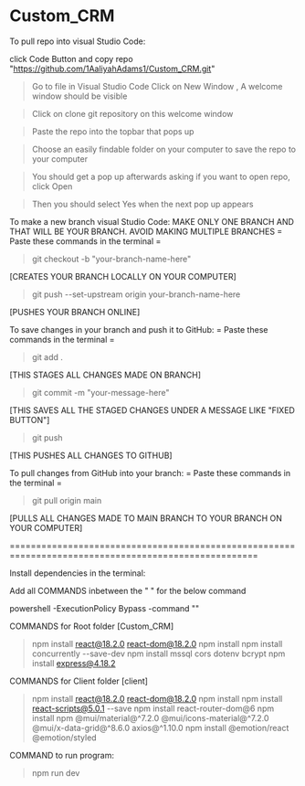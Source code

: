 ﻿# Custom_CRM
To pull repo into visual Studio Code:

click Code Button and copy repo "https://github.com/1AaliyahAdams1/Custom_CRM.git"

> Go to file in Visual Studio Code
> Click on New Window , A welcome window should be visible

> Click on clone git repository on this welcome window

> Paste the repo into the topbar that pops up

> Choose an easily findable folder on your computer to save the repo to your computer

> You should get a pop up afterwards asking if you want to open repo, click Open

> Then you should select Yes when the next pop up appears

To make a new branch visual Studio Code:
MAKE ONLY ONE BRANCH AND THAT WILL BE YOUR BRANCH. AVOID MAKING MULTIPLE BRANCHES
  = Paste these commands in the terminal = 
> git checkout -b "your-branch-name-here"

[CREATES YOUR BRANCH LOCALLY ON YOUR COMPUTER]

> git push --set-upstream origin your-branch-name-here

[PUSHES YOUR BRANCH ONLINE]

To save changes in your branch and push it to GitHub:
  = Paste these commands in the terminal =
> git add .

[THIS STAGES ALL CHANGES MADE ON BRANCH]

> git commit -m "your-message-here"

[THIS SAVES ALL THE STAGED CHANGES UNDER A MESSAGE LIKE "FIXED BUTTON"]

> git push

[THIS PUSHES ALL CHANGES TO GITHUB]

To pull changes from GitHub into your branch:
 = Paste these commands in the terminal =
> git pull origin main

[PULLS ALL CHANGES MADE TO MAIN BRANCH TO YOUR BRANCH ON YOUR COMPUTER]


=====================================================================================================

Install dependencies in the terminal:

Add all COMMANDS inbetween the " " for the below command

powershell -ExecutionPolicy Bypass -command ""

COMMANDS for Root folder [Custom_CRM]
> npm install react@18.2.0 react-dom@18.2.0
> npm install
> npm install concurrently --save-dev
> npm install mssql cors dotenv bcrypt
> npm install express@4.18.2


COMMANDS for Client folder [client]
> npm install react@18.2.0 react-dom@18.2.0
> npm install
> npm install react-scripts@5.0.1 --save
> npm install react-router-dom@6
> npm install npm  @mui/material@^7.2.0 @mui/icons-material@^7.2.0 @mui/x-data-grid@^8.6.0 axios@^1.10.0
> npm install @emotion/react @emotion/styled


COMMAND to run program:
> npm run dev    

